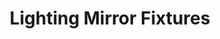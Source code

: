 ---
layout: prop
title: Lighting Mirror Fixtures
categories: lighting
images: ["assets/lighting/lighting-mirror-fixtures/Lighitng Mirror Chomes lengths.JPG","assets/lighting/lighting-mirror-fixtures/Lighting Mirror Chrome cables.JPG","assets/lighting/lighting-mirror-fixtures/Lighting Mirror Chrome dimmer controls box.JPG","assets/lighting/lighting-mirror-fixtures/Lighting Mirror Chrome fixtures.JPG","assets/lighting/lighting-mirror-fixtures/Lighting Mirror Chrome inventory label.JPG"]
desc: null
---